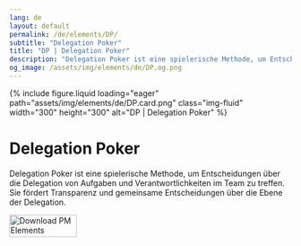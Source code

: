 ```yaml
---
lang: de
layout: default
permalink: /de/elements/DP/
subtitle: "Delegation Poker"
title: "DP | Delegation Poker"
description: "Delegation Poker ist eine spielerische Methode, um Entscheidungen über die Delegation von Aufgaben und Verantwortlichkeiten im Team zu treffen. Sie fördert Transparenz und gemeinsame Entscheidungen über die Ebene der Delegation."
og_image: /assets/img/elements/de/DP.og.png
---
```


{% include figure.liquid loading="eager" path="assets/img/elements/de/DP.card.png" class="img-fluid" width="300" height="300" alt="DP | Delegation Poker" %}

# Delegation Poker

Delegation Poker ist eine spielerische Methode, um Entscheidungen über die Delegation von Aufgaben und Verantwortlichkeiten im Team zu treffen. Sie fördert Transparenz und gemeinsame Entscheidungen über die Ebene der Delegation.

<a href="https://apps.apple.com/app/apple-store/id6738084498?pt=127441684&ct=website&mt=8">
  <img src="{{ "assets/img/en/appstore.png" | relative_url }}" width="120" height="40" alt="Download PM Elements">
</a>
